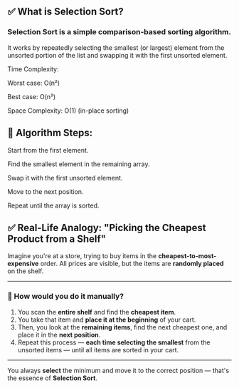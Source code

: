 ## ✅ What is Selection Sort?
### Selection Sort is a simple comparison-based sorting algorithm.

It works by repeatedly selecting the smallest (or largest) element from the unsorted portion of the list and swapping it with the first unsorted element.

Time Complexity:

Worst case: O(n²)

Best case: O(n²)

Space Complexity: O(1) (in-place sorting)

## 🧠 Algorithm Steps:
Start from the first element.

Find the smallest element in the remaining array.

Swap it with the first unsorted element.

Move to the next position.

Repeat until the array is sorted.


## ✅ Real-Life Analogy: "Picking the Cheapest Product from a Shelf"

Imagine you're at a store, trying to buy items in the **cheapest-to-most-expensive** order. All prices are visible, but the items are **randomly placed** on the shelf.

---

### 🔁 How would you do it manually?

1. You scan the **entire shelf** and find the **cheapest item**.
2. You take that item and **place it at the beginning** of your cart.
3. Then, you look at the **remaining items**, find the next cheapest one, and place it in the **next position**.
4. Repeat this process — **each time selecting the smallest** from the unsorted items — until all items are sorted in your cart.

--- 

You always **select** the minimum and move it to the correct position — that's the essence of **Selection Sort**.
